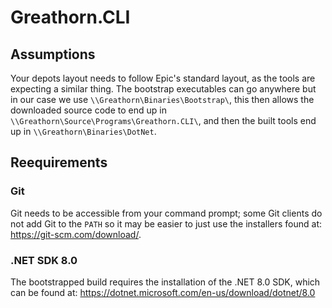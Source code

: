 # Greathorn.CLI

## Assumptions

Your depots layout needs to follow Epic's standard layout, as the tools are expecting a similar thing. The bootstrap executables can go anywhere but in our case we use `\\Greathorn\Binaries\Bootstrap\`, this then allows the downloaded source code to end up in `\\Greathorn\Source\Programs\Greathorn.CLI\`, and then the built tools end up in `\\Greathorn\Binaries\DotNet`.

## Reequirements

### Git
Git needs to be accessible from your command prompt; some Git clients do not add Git to the `PATH` so it may be easier  to just use the installers found at: https://git-scm.com/download/.

### .NET SDK 8.0
The bootstrapped build requires the installation of the .NET 8.0 SDK, which can be found at: https://dotnet.microsoft.com/en-us/download/dotnet/8.0
